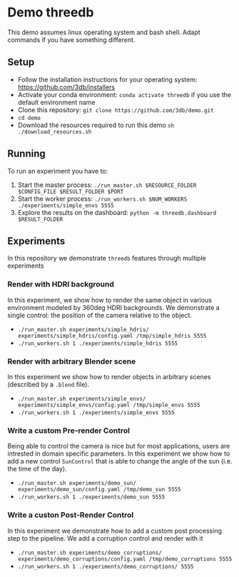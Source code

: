 # Demo threedb

This demo assumes linux operating system and bash shell. Adapt commands if you have something different.

## Setup

- Follow the installation instructions for your operating system: https://github.com/3db/installers
- Activate your conda environment: `conda activate threedb` if you use the default environment name
- Clone this repository: `git clone https://github.com/3db/demo.git`
- `cd demo`
- Download the resources required to run this demo `sh ./download_resources.sh`

## Running

To run an experiment you have to:

1. Start the master process: `./run_master.sh $RESOURCE_FOLDER $CONFIG_FILE $RESULT_FOLDER $PORT`
1. Start the worker process: `./run_workers.sh $NUM_WORKERS ./experiments/simple_envs 5555 `
2. Explore the results on the dashboard: `python -m threedb.dashboard $RESULT_FOLDER`

## Experiments

In this repository we demonstrate `threedb` features through multiple experiments

### Render with HDRI background

In this experiment, we show how to render the same object in various environment modeled by 360deg HDRI backgrounds. We demonstrate a single control: the position of the camera relative to the object.

- `./run_master.sh experiments/simple_hdris/ experiments/simple_hdris/config.yaml /tmp/simple_hdris 5555`
- `./run_workers.sh 1 ./experiments/simple_hdris 5555`

### Render with arbitrary Blender scene

In this experiment we show how to render objects in arbitrary scenes (described by a `.blend` file).

- `./run_master.sh experiments/simple_envs/ experiments/simple_envs/config.yaml /tmp/simple_envs 5555`
- `./run_workers.sh 1 ./experiments/simple_envs 5555`

### Write a custom Pre-render Control

Being able to control the camera is nice but for most applications, users are intrested in domain specific parameters. In this experiment we show how to add a new control `SunControl` that is able to change the angle of the sun (i.e. the time of the day).

- `./run_master.sh experiments/demo_sun/ experiments/demo_sun/config.yaml /tmp/demo_sun 5555`
- `./run_workers.sh 1 ./experiments/demo_sun 5555`


### Write a custon Post-Render Control

In this experiment we demonstrate how to add a custom post processing step to the pipeline. We add a corruption control and render with it

- `./run_master.sh experiments/demo_corruptions/ experiments/demo_corruptions/config.yaml /tmp/demo_corruptions 5555`
- `./run_workers.sh 1 ./experiments/demo_corruptions/ 5555`
